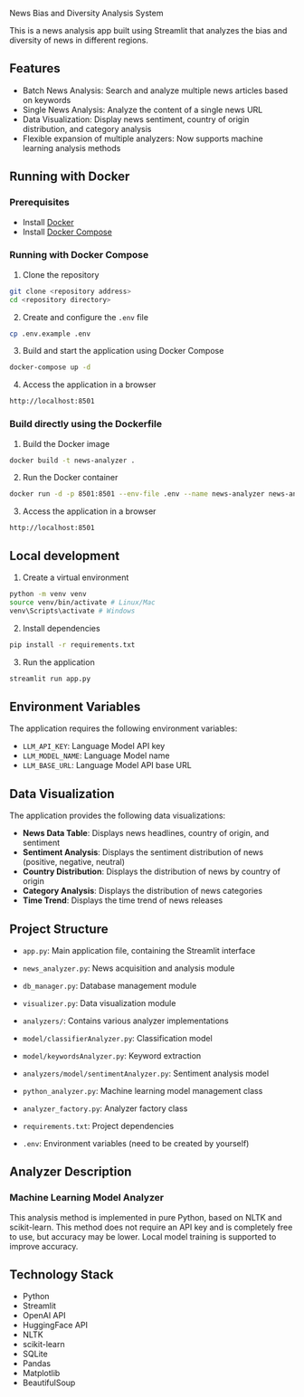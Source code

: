 News Bias and Diversity Analysis System

This is a news analysis app built using Streamlit that analyzes the bias and diversity of news in different regions.

## Features

- Batch News Analysis: Search and analyze multiple news articles based on keywords
- Single News Analysis: Analyze the content of a single news URL
- Data Visualization: Display news sentiment, country of origin distribution, and category analysis
- Flexible expansion of multiple analyzers: Now supports machine learning analysis methods

## Running with Docker

### Prerequisites

- Install [Docker](https://docs.docker.com/get-docker/)
- Install [Docker Compose](https://docs.docker.com/compose/install/)

### Running with Docker Compose

1. Clone the repository
```bash
git clone <repository address>
cd <repository directory>
```

2. Create and configure the `.env` file
```bash
cp .env.example .env
```

3. Build and start the application using Docker Compose
```bash
docker-compose up -d
```

4. Access the application in a browser
```
http://localhost:8501
```

### Build directly using the Dockerfile

1. Build the Docker image
```bash
docker build -t news-analyzer .
```

2. Run the Docker container
```bash
docker run -d -p 8501:8501 --env-file .env --name news-analyzer news-analyzer
```

3. Access the application in a browser
```
http://localhost:8501
```

## Local development

1. Create a virtual environment
```bash
python -m venv venv
source venv/bin/activate # Linux/Mac
venv\Scripts\activate # Windows
```

2. Install dependencies
```bash
pip install -r requirements.txt
```

3. Run the application
```bash
streamlit run app.py
```

## Environment Variables

The application requires the following environment variables:

- `LLM_API_KEY`: Language Model API key
- `LLM_MODEL_NAME`: Language Model name
- `LLM_BASE_URL`: Language Model API base URL

## Data Visualization

The application provides the following data visualizations:

- **News Data Table**: Displays news headlines, country of origin, and sentiment
- **Sentiment Analysis**: Displays the sentiment distribution of news (positive, negative, neutral)
- **Country Distribution**: Displays the distribution of news by country of origin
- **Category Analysis**: Displays the distribution of news categories
- **Time Trend**: Displays the time trend of news releases

## Project Structure

- `app.py`: Main application file, containing the Streamlit interface
- `news_analyzer.py`: News acquisition and analysis module
- `db_manager.py`: Database management module
- `visualizer.py`: Data visualization module
- `analyzers/`: Contains various analyzer implementations

- `model/classifierAnalyzer.py`: Classification model
- `model/keywordsAnalyzer.py`: Keyword extraction
- `analyzers/model/sentimentAnalyzer.py`: Sentiment analysis model
- `python_analyzer.py`: Machine learning model management class
- `analyzer_factory.py`: Analyzer factory class
- `requirements.txt`: Project dependencies
- `.env`: Environment variables (need to be created by yourself)

## Analyzer Description

### Machine Learning Model Analyzer
This analysis method is implemented in pure Python, based on NLTK and scikit-learn. This method does not require an API key and is completely free to use, but accuracy may be lower. Local model training is supported to improve accuracy.

## Technology Stack

- Python
- Streamlit
- OpenAI API
- HuggingFace API
- NLTK
- scikit-learn
- SQLite
- Pandas
- Matplotlib
- BeautifulSoup
